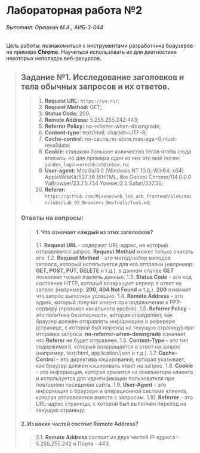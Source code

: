 # Лабораторная работа №2

###### Выполнил: Орешкин М.А., АИБ-3-044

Цель работы: познакомиться с инструментами разработчика браузеров на примере **Chrome**. Научиться использовать их для диагностики некоторых неполадок веб-ресурсов.  

>## Задание №1. Исследование заголовков и тела обычных запросов и их ответов.
>
>>1. **Request URL:** ``https://ya.ru/``;
>>2. **Request Method:** GET;
>>3. **Status Code:** 200;
>>4. **Remote Address:** 5.255.255.242:443;
>>5. **Referrer Policy:** no-referrer-when-downgrade;
>>6. **Content-type:** text/html; charset=UTF-8;
>>7. **Cache-control:** no-cache,no-store,max-age=0,must-revalidate;
>>8. **Cookie:** слишком большое количество тегов чтобы сюда вписать, но для примера один из них это мой логин: ``yandex_login=oreshkin3@inbox.ru``;
>>9. **User-agent:** Mozilla/5.0 (Windows NT 10.0; Win64; x64) AppleWebKit/537.36 (KHTML, like Gecko) Chrome/114.0.0.0 YaBrowser/23.7.5.734 Yowser/2.5 Safari/537.36;
>>10. **Referer:** ``https://github.com/Mixane/web_lab_aib_frontend/blob/main/labs/Lab_02_Browsers_DevTools/Task.md``;
>
>### Ответы на вопросы:
>
>> #### 1. Что означает каждый из этих заголовков?
>> 1.1. **Request URL** - содержит URL-адрес, на который отправляется запрос. **Request Method** может только считать его.
>> 1.2. **Request Method** - это метод/набор методов запроса, который используется для его отправки (например: **GET, POST, PUT, DELETE** и т.д.), в данном случае **GET** позволяет только извлечь данные.
>> 1.3. **Status Code** - это код состояния HTTP, который возвращает сервер в ответ на запрос (например: **200, 404 Not Found** и т.д.). **200** означает что запрос выполнен успешно.
>> 1.4. **Remote Address** - это адрес, который получит клиент при подключении к PPP-серверу (протокол канального уровня).
>> 1.5. **Referrer Policy** - это политика безопасности, которая определяет, как браузер должен отправлять информацию о реферере (странице, с которой был переход на текущую страницу) при отправке запроса. **no-referrer-when-downgrade** означает, что **Referer** не будет отправлен.
>> 1.6. **Content-Type** - это тип содержимого, который возвращается в ответ на запрос (например, text/html, application/json и т.д.).
>> 1.7. **Cache-Control** - это директива кэширования, которая указывает, как браузер должен кэшировать ответ на запрос.
>> 1.8. **Cookie** - это информация, которая хранится на компьютере клиента и используется для идентификации пользователя при повторном посещении сайта.
>> 1.9. **User-Agent** - это информация о браузере и операционной системе клиента, которая отправляется вместе с запросом.
>> 1.10. **Referrer** - это URL-адрес страницы, с которой был выполнен переход на текущую страницу.  
> #### 2. Из каких частей состоит Remote Address?
>> 2.1. **Remote Address** состоит из двух частей IP-адреса - 5.255.255.242 и Порта - 443.